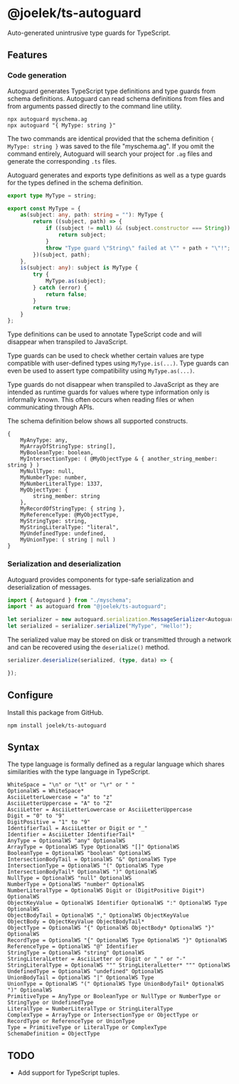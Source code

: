 # @joelek/ts-autoguard

Auto-generated unintrusive type guards for TypeScript.

## Features

### Code generation

Autoguard generates TypeScript type definitions and type guards from schema definitions. Autoguard can read schema definitions from files and from arguments passed directly to the command line utility.

```
npx autoguard myschema.ag
npx autoguard "{ MyType: string }"
```

The two commands are identical provided that the schema definition `{ MyType: string }` was saved to the file "myschema.ag". If you omit the command entirely, Autoguard will search your project for `.ag` files and generate the corresponding `.ts` files.

Autoguard generates and exports type definitions as well as a type guards for the types defined in the schema definition.

```ts
export type MyType = string;

export const MyType = {
	as(subject: any, path: string = ""): MyType {
		return ((subject, path) => {
			if ((subject != null) && (subject.constructor === String)) {
				return subject;
			}
			throw "Type guard \"String\" failed at \"" + path + "\"!";
		})(subject, path);
	},
	is(subject: any): subject is MyType {
		try {
			MyType.as(subject);
		} catch (error) {
			return false;
		}
		return true;
	}
};
```

Type definitions can be used to annotate TypeScript code and will disappear when transpiled to JavaScript.

Type guards can be used to check whether certain values are type compatible with user-defined types using `MyType.is(...)`. Type guards can even be used to assert type compatibility using `MyType.as(...)`.

Type guards do not disappear when transpiled to JavaScript as they are intended as runtime guards for values where type information only is informally known. This often occurs when reading files or when communicating through APIs.

The schema definition below shows all supported constructs.

```
{
	MyAnyType: any,
	MyArrayOfStringType: string[],
	MyBooleanType: boolean,
	MyIntersectionType: ( @MyObjectType & { another_string_member: string } )
	MyNullType: null,
	MyNumberType: number,
	MyNumberLiteralType: 1337,
	MyObjectType: {
		string_member: string
	},
	MyRecordOfStringType: { string },
	MyReferenceType: @MyObjectType,
	MyStringType: string,
	MyStringLiteralType: "literal",
	MyUndefinedType: undefined,
	MyUnionType: ( string | null )
}
```

### Serialization and deserialization

Autoguard provides components for type-safe serialization and deserialization of messages.

```ts
import { Autoguard } from "./myschema";
import * as autoguard from "@joelek/ts-autoguard";

let serializer = new autoguard.serialization.MessageSerializer<Autoguard>(Autoguard);
let serialized = serializer.serialize("MyType", "Hello!");
```

The serialized value may be stored on disk or transmitted through a network and can be recovered using the `deserialize()` method.

```ts
serializer.deserialize(serialized, (type, data) => {

});
```

## Configure

Install this package from GitHub.

```
npm install joelek/ts-autoguard
```

## Syntax

The type language is formally defined as a regular language which shares similarities with the type language in TypeScript.

```
WhiteSpace = "\n" or "\t" or "\r" or " "
OptionalWS = WhiteSpace*
AsciiLetterLowercase = "a" to "z"
AsciiLetterUppercase = "A" to "Z"
AsciiLetter = AsciiLetterLowercase or AsciiLetterUppercase
Digit = "0" to "9"
DigitPositive = "1" to "9"
IdentifierTail = AsciiLetter or Digit or "_"
Identifier = AsciiLetter IdentifierTail*
AnyType = OptionalWS "any" OptionalWS
ArrayType = OptionalWS Type OptionalWS "[]" OptionalWS
BooleanType = OptionalWS "boolean" OptionalWS
IntersectionBodyTail = OptionalWS "&" OptionalWS Type
IntersectionType = OptionalWS "(" OptionalWS Type IntersectionBodyTail* OptionalWS ")" OptionalWS
NullType = OptionalWS "null" OptionalWS
NumberType = OptionalWS "number" OptionalWS
NumberLiteralType = OptionalWS Digit or (DigitPositive Digit*) OptionalWS
ObjectKeyValue = OptionalWS Identifier OptionalWS ":" OptionalWS Type OptionalWS
ObjectBodyTail = OptionalWS "," OptionalWS ObjectKeyValue
ObjectBody = ObjectKeyValue ObjectBodyTail*
ObjectType = OptionalWS "{" OptionalWS ObjectBody* OptionalWS "}" OptionalWS
RecordType = OptionalWS "{" OptionalWS Type OptionalWS "}" OptionalWS
ReferenceType = OptionalWS "@" Identifier
StringType = OptionalWS "string" OptionalWS
StringLiteralLetter = AsciiLetter or Digit or "_" or "-"
StringLiteralType = OptionalWS """ StringLiteralLetter* """ OptionalWS
UndefinedType = OptionalWS "undefined" OptionalWS
UnionBodyTail = OptionalWS "|" OptionalWS Type
UnionType = OptionalWS "(" OptionalWS Type UnionBodyTail* OptionalWS ")" OptionalWS
PrimitiveType = AnyType or BooleanType or NullType or NumberType or StringType or UndefinedType
LiteralType = NumberLiteralType or StringLiteralType
ComplexType = ArrayType or IntersectionType or ObjectType or RecordType or ReferenceType or UnionType
Type = PrimitiveType or LiteralType or ComplexType
SchemaDefinition = ObjectType
```

## TODO

* Add support for TypeScript tuples.
